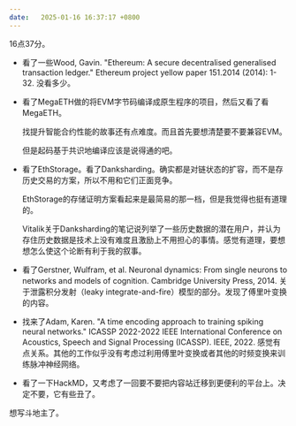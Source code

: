 ```yaml
---
date:   2025-01-16 16:37:17 +0800
---
```


16点37分。
* 看了一些Wood, Gavin. "Ethereum: A secure decentralised generalised transaction ledger." Ethereum project yellow paper 151.2014 (2014): 1-32. 没看多少。
* 看了MegaETH做的将EVM字节码编译成原生程序的项目，然后又看了看MegaETH。

  找提升智能合约性能的故事还有点难度。而且首先要想清楚要不要兼容EVM。

  但是起码基于共识地编译应该是说得通的吧。
* 看了EthStorage。看了Danksharding。确实都是对链状态的扩容，而不是存历史交易的方案，所以不用和它们正面竞争。

  EthStorage的存储证明方案看起来是最简易的那一档，但是我觉得也挺有道理的。

  Vitalik关于Danksharding的笔记说列举了一些历史数据的潜在用户，并认为存住历史数据是技术上没有难度且激励上不用担心的事情。感觉有道理，要想想怎么使这个论断有利于我的叙事。
* 看了Gerstner, Wulfram, et al. Neuronal dynamics: From single neurons to networks and models of cognition. Cambridge University Press, 2014. 关于泄露积分发射（leaky integrate-and-fire）模型的部分。发现了傅里叶变换的内容。
* 找来了Adam, Karen. "A time encoding approach to training spiking neural networks." ICASSP 2022-2022 IEEE International Conference on Acoustics, Speech and Signal Processing (ICASSP). IEEE, 2022. 感觉有点关系。其他的工作似乎没有考虑过利用傅里叶变换或者其他的时频变换来训练脉冲神经网络。
* 看了一下HackMD，又考虑了一回要不要把内容站迁移到更便利的平台上。决定不要，它有些丑了。

想写斗地主了。